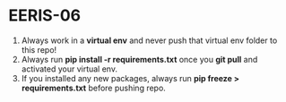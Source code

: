# EERIS-06

1. Always work in a **virtual env** and never push that virtual env folder to this repo!
2. Always run **pip install -r requirements.txt** once you **git pull** and activated your virtual env.
3. If you installed any new packages, always run **pip freeze > requirements.txt** before pushing repo.
